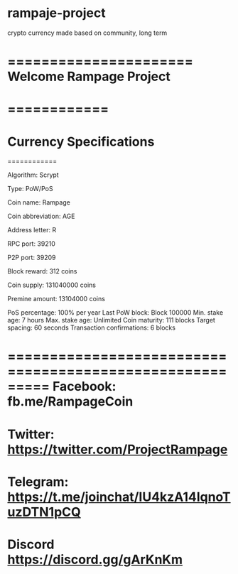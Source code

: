 # rampaje-project
crypto currency made based on community, long term

======================
Welcome Rampage Project
======================

============
=======================
Currency Specifications
=======================
============

Algorithm:                Scrypt

Type:                          PoW/PoS

Coin name:               Rampage

Coin abbreviation: AGE

Address letter:        R

RPC port:                  39210

P2P port:                   39209

Block reward:          312 coins

Coin supply:            131040000 coins

Premine amount:   13104000 coins

PoS percentage:     100% per year
Last PoW block:     Block 100000
Min. stake age:       7 hours
Max. stake age:      Unlimited
Coin maturity:         111 blocks
Target spacing:       60 seconds
Transaction confirmations: 6 blocks

=========================================================
Facebook:
fb.me/RampageCoin
=========================================================
Twitter:
https://twitter.com/ProjectRampage
=========================================================
Telegram:
https://t.me/joinchat/IU4kzA14IqnoTuzDTN1pCQ
=========================================================
Discord
https://discord.gg/gArKnKm
========================================================
